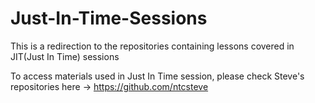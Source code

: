 # Just-In-Time-Sessions
This is a redirection to the repositories containing lessons covered in JIT(Just In Time) sessions

To access materials used in Just In Time session, please check Steve's repositories here -> https://github.com/ntcsteve
